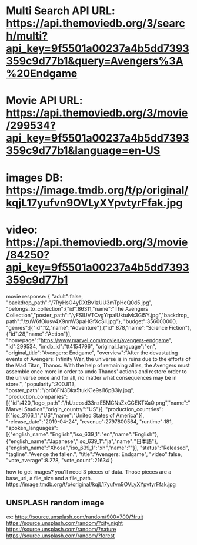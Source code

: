 
# Multi Search API URL: https://api.themoviedb.org/3/search/multi?api_key=9f5501a00237a4b5dd7393359c9d77b1&query=Avengers%3A%20Endgame

# Movie API URL: https://api.themoviedb.org/3/movie/299534?api_key=9f5501a00237a4b5dd7393359c9d77b1&language=en-US

# images DB: https://image.tmdb.org/t/p/original/kqjL17yufvn9OVLyXYpvtyrFfak.jpg

# video: https://api.themoviedb.org/3/movie/84250?api_key=9f5501a00237a4b5dd7393359c9d77b1
movie response: 
{
"adult":false,
"backdrop_path":"/7RyHsO4yDXtBv1zUU3mTpHeQ0d5.jpg",
"belongs_to_collection":{"id":86311,"name":"The Avengers Collection","poster_path":"/yFSIUVTCvgYrpalUktulvk3Gi5Y.jpg","backdrop_path":"/zuW6fOiusv4X9nnW3paHGfXcSll.jpg"},
"budget":356000000,
"genres":[{"id":12,"name":"Adventure"},{"id":878,"name":"Science Fiction"},{"id":28,"name":"Action"}],
"homepage":"https://www.marvel.com/movies/avengers-endgame",
"id":299534,
"imdb_id":"tt4154796",
"original_language":"en",
"original_title":"Avengers: Endgame",
"overview":"After the devastating events of Avengers: Infinity War, the universe is in ruins due to the efforts of the Mad Titan, Thanos. With the help of remaining allies, the Avengers must assemble once more in order to undo Thanos' actions and restore order to the universe once and for all, no matter what consequences may be in store.",
"popularity":200.813,
"poster_path":"/or06FN3Dka5tukK1e9sl16pB3iy.jpg",
"production_companies":[{"id":420,"logo_path":"/hUzeosd33nzE5MCNsZxCGEKTXaQ.png","name":"Marvel Studios","origin_country":"US"}],
"production_countries":[{"iso_3166_1":"US","name":"United States of America"}],
"release_date":"2019-04-24",
"revenue":2797800564,
"runtime":181,
"spoken_languages":[{"english_name":"English","iso_639_1":"en","name":"English"},{"english_name":"Japanese","iso_639_1":"ja","name":"日本語"},{"english_name":"Xhosa","iso_639_1":"xh","name":""}],
"status":"Released",
"tagline":"Avenge the fallen.",
"title":"Avengers: Endgame",
"video":false,
"vote_average":8.278,
"vote_count":21634
}

how to get images? 
you'll need 3 pieces of data. Those pieces are a base_url, a file_size and a file_path.
https://image.tmdb.org/t/p/original/kqjL17yufvn9OVLyXYpvtyrFfak.jpg



## UNSPLASH random image
ex: https://source.unsplash.com/random/900×700/?fruit
https://source.unsplash.com/random/?city,night
https://source.unsplash.com/random/?nature
https://source.unsplash.com/random/?forest